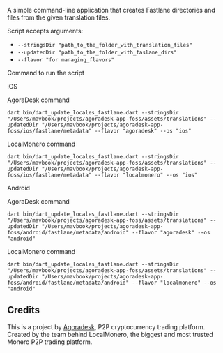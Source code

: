 A simple command-line application that creates Fastlane directories and files from the given translation files.

Script accepts arguments:
- `--stringsDir "path_to_the_folder_with_translation_files"`
- `--updatedDir "path_to_the_folder_with_faslane_dirs"`
- `--flavor "for managing_flavors"`

Command to run the script

iOS

AgoraDesk command

```dart bin/dart_update_locales_fastlane.dart --stringsDir "/Users/mavbook/projects/agoradesk-app-foss/assets/translations" --updatedDir "/Users/mavbook/projects/agoradesk-app-foss/ios/fastlane/metadata" --flavor "agoradesk" --os "ios"```

LocalMonero command

```dart bin/dart_update_locales_fastlane.dart --stringsDir "/Users/mavbook/projects/agoradesk-app-foss/assets/translations" --updatedDir "/Users/mavbook/projects/agoradesk-app-foss/ios/fastlane/metadata" --flavor "localmonero" --os "ios"```

Android

AgoraDesk command

```dart bin/dart_update_locales_fastlane.dart --stringsDir "/Users/mavbook/projects/agoradesk-app-foss/assets/translations" --updatedDir "/Users/mavbook/projects/agoradesk-app-foss/android/fastlane/metadata/android" --flavor "agoradesk" --os "android"```

LocalMonero command

```dart bin/dart_update_locales_fastlane.dart --stringsDir "/Users/mavbook/projects/agoradesk-app-foss/assets/translations" --updatedDir "/Users/mavbook/projects/agoradesk-app-foss/android/fastlane/metadata/android" --flavor "localmonero" --os "android"```

## Credits

This is a project by [Agoradesk](https://agoradesk.com/), P2P cryptocurrency trading platform.
Created by the team behind LocalMonero, the biggest and most trusted Monero P2P trading platform.
